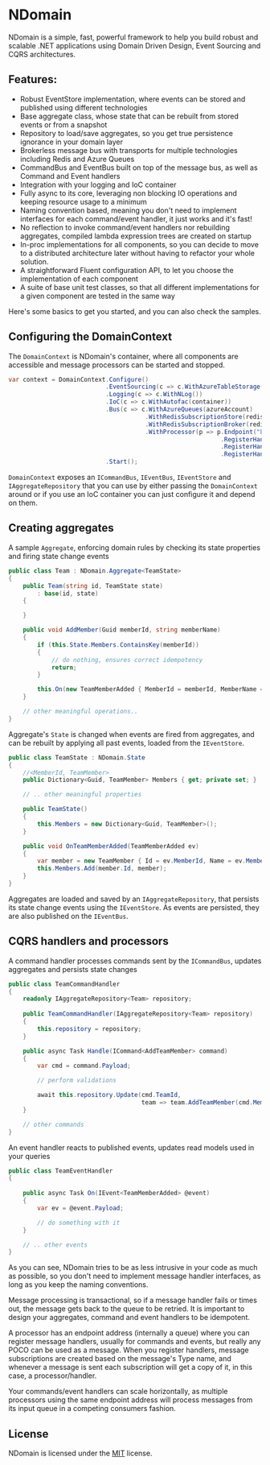 # NDomain

NDomain is a simple, fast, powerful framework to help you build robust and scalable .NET applications using Domain Driven Design, Event Sourcing and CQRS architectures.

## Features:

* Robust EventStore implementation, where events can be stored and published using different technologies
* Base aggregate class, whose state that can be rebuilt from stored events or from a snapshot
* Repository to load/save aggregates, so you get true persistence ignorance in your domain layer
* Brokerless message bus with transports for multiple technologies including Redis and Azure Queues
* CommandBus and EventBus built on top of the message bus, as well as Command and Event handlers
* Integration with your logging and IoC container
* Fully async to its core, leveraging non blocking IO operations and keeping resource usage to a minimum
* Naming convention based, meaning you don't need to implement interfaces for each command/event handler, it just works and it's fast!
* No reflection to invoke command/event handlers nor rebuilding aggregates, compiled lambda expression trees are created on startup
* In-proc implementations for all components, so you can decide to move to a distributed architecture later without having to refactor your whole solution.
* A straightforward Fluent configuration API, to let you choose the implementation of each component
* A suite of base unit test classes, so that all different implementations for a given component are tested in the same way

Here's some basics to get you started, and you can also check the samples.

## Configuring the DomainContext

The `DomainContext` is NDomain's container, where all components are accessible and message processors can be started and stopped.

```c#
var context = DomainContext.Configure()
                           .EventSourcing(c => c.WithAzureTableStorage(azureAccount, "events"))
                           .Logging(c => c.WithNLog())
                           .IoC(c => c.WithAutofac(container))
                           .Bus(c => c.WithAzureQueues(azureAccount)
                                      .WithRedisSubscriptionStore(redisConnection)
                                      .WithRedisSubscriptionBroker(redisConnection)
                                      .WithProcessor(p => p.Endpoint("background-worker")
                                                           .RegisterHandler<CommandHandlerThatUpdatesSomeAggregate>()
                                                           .RegisterHandler<EventHandlerThatUpdatesAReadModel>()
                                                           .RegisterHandler<EventHandlerThatUpdatesAnotherReadModel>()))
                           .Start();
```

`DomainContext` exposes an `ICommandBus`, `IEventBus`, `IEventStore` and `IAggregateRepository` that you can use by either passing the `DomainContext` around or if you use an IoC container you can just configure it and depend on them.

## Creating aggregates

A sample `Aggregate`, enforcing domain rules by checking its state properties and firing state change events

```c#
public class Team : NDomain.Aggregate<TeamState>
{
    public Team(string id, TeamState state)
        : base(id, state)
    {

    }

    public void AddMember(Guid memberId, string memberName)
    {
        if (this.State.Members.ContainsKey(memberId))
        {
            // do nothing, ensures correct idempotency
            return;
        }

        this.On(new TeamMemberAdded { MemberId = memberId, MemberName = memberName });
    }

    // other meaningful operations..
}
```

Aggregate's `State` is changed when events are fired from aggregates, and can be rebuilt by applying all past events, loaded from the `IEventStore`.

```c#
public class TeamState : NDomain.State
{
    //<MemberId, TeamMember>
    public Dictionary<Guid, TeamMember> Members { get; private set; }

    // .. other meaningful properties

    public TeamState()
    {
        this.Members = new Dictionary<Guid, TeamMember>();
    }

    public void OnTeamMemberAdded(TeamMemberAdded ev)
    {
        var member = new TeamMember { Id = ev.MemberId, Name = ev.MemberName, Score = 0 };
        this.Members.Add(member.Id, member);
    }
}
```

Aggregates are loaded and saved by an `IAggregateRepository`, that persists its state change events using the `IEventStore`. As events are persisted, they are also published on the `IEventBus`.


## CQRS handlers and processors

A command handler processes commands sent by the `ICommandBus`, updates aggregates and persists state changes

```c#
public class TeamCommandHandler
{
    readonly IAggregateRepository<Team> repository;
    
    public TeamCommandHandler(IAggregateRepository<Team> repository)
    {
        this.repository = repository;
    }

    public async Task Handle(ICommand<AddTeamMember> command)
    {
        var cmd = command.Payload;

        // perform validations

        await this.repository.Update(cmd.TeamId,
            						 team => team.AddTeamMember(cmd.MemberId, cmd.MemberName));
    }

    // other commands
}
```

An event handler reacts to published events, updates read models used in your queries

```c#
public class TeamEventHandler
{
    
    public async Task On(IEvent<TeamMemberAdded> @event)
    {
        var ev = @event.Payload;

        // do something with it
    }

    // .. other events
}
```


As you can see, NDomain tries to be as less intrusive in your code as much as possible, so you don't need to implement message handler interfaces, as long as you keep the naming conventions.

Message processing is transactional, so if a message handler fails or times out, the message gets back to the queue to be retried. It is important to design your aggregates, command and event handlers to be idempotent.

A processor has an endpoint address (internally a queue) where you can register message handlers, usually for commands and events, but really any POCO can be used as a message. When you register handlers, message subscriptions are created based on the message's Type name, and whenever a message is sent each subscription will get a copy of it, in this case, a processor/handler.

Your commands/event handlers can scale horizontally, as multiple processors using the same endpoint address will process messages from its input queue in a competing consumers fashion.


## License

NDomain is licensed under the [MIT][ndomain-license] license.

[ndomain-license]: http://opensource.org/licenses/mit-license.php
